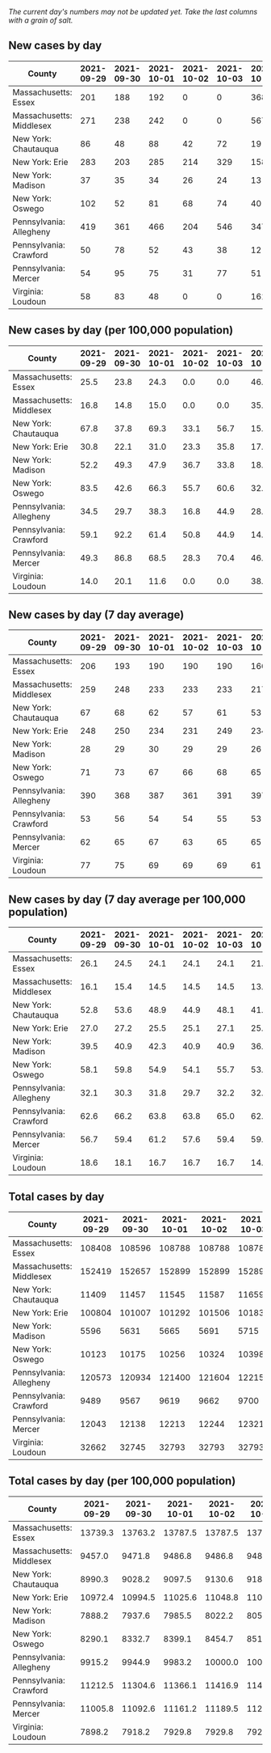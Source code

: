_The current day's numbers may not be updated yet. Take the last columns with a grain of salt._
## New cases by day

| County | 2021-09-29 | 2021-09-30 | 2021-10-01 | 2021-10-02 | 2021-10-03 | 2021-10-04 | 2021-10-05 |
| --- | --- | --- | --- | --- | --- | --- | --- |
| Massachusetts: Essex | 201 | 188 | 192 | 0 | 0 | 368 |  |
| Massachusetts: Middlesex | 271 | 238 | 242 | 0 | 0 | 567 |  |
| New York: Chautauqua | 86 | 48 | 88 | 42 | 72 | 19 |  |
| New York: Erie | 283 | 203 | 285 | 214 | 329 | 158 |  |
| New York: Madison | 37 | 35 | 34 | 26 | 24 | 13 |  |
| New York: Oswego | 102 | 52 | 81 | 68 | 74 | 40 |  |
| Pennsylvania: Allegheny | 419 | 361 | 466 | 204 | 546 | 347 | 196 |
| Pennsylvania: Crawford | 50 | 78 | 52 | 43 | 38 | 12 | 107 |
| Pennsylvania: Mercer | 54 | 95 | 75 | 31 | 77 | 51 | 51 |
| Virginia: Loudoun | 58 | 83 | 48 | 0 | 0 | 161 |  |

## New cases by day (per 100,000 population)

| County | 2021-09-29 | 2021-09-30 | 2021-10-01 | 2021-10-02 | 2021-10-03 | 2021-10-04 | 2021-10-05 |
| --- | --- | --- | --- | --- | --- | --- | --- |
| Massachusetts: Essex | 25.5 | 23.8 | 24.3 | 0.0 | 0.0 | 46.6 |  |
| Massachusetts: Middlesex | 16.8 | 14.8 | 15.0 | 0.0 | 0.0 | 35.2 |  |
| New York: Chautauqua | 67.8 | 37.8 | 69.3 | 33.1 | 56.7 | 15.0 |  |
| New York: Erie | 30.8 | 22.1 | 31.0 | 23.3 | 35.8 | 17.2 |  |
| New York: Madison | 52.2 | 49.3 | 47.9 | 36.7 | 33.8 | 18.3 |  |
| New York: Oswego | 83.5 | 42.6 | 66.3 | 55.7 | 60.6 | 32.8 |  |
| Pennsylvania: Allegheny | 34.5 | 29.7 | 38.3 | 16.8 | 44.9 | 28.5 | 16.1 |
| Pennsylvania: Crawford | 59.1 | 92.2 | 61.4 | 50.8 | 44.9 | 14.2 | 126.4 |
| Pennsylvania: Mercer | 49.3 | 86.8 | 68.5 | 28.3 | 70.4 | 46.6 | 46.6 |
| Virginia: Loudoun | 14.0 | 20.1 | 11.6 | 0.0 | 0.0 | 38.9 |  |

## New cases by day (7 day average)

| County | 2021-09-29 | 2021-09-30 | 2021-10-01 | 2021-10-02 | 2021-10-03 | 2021-10-04 | 2021-10-05 |
| --- | --- | --- | --- | --- | --- | --- | --- |
| Massachusetts: Essex | 206 | 193 | 190 | 190 | 190 | 166 |  |
| Massachusetts: Middlesex | 259 | 248 | 233 | 233 | 233 | 217 |  |
| New York: Chautauqua | 67 | 68 | 62 | 57 | 61 | 53 |  |
| New York: Erie | 248 | 250 | 234 | 231 | 249 | 234 |  |
| New York: Madison | 28 | 29 | 30 | 29 | 29 | 26 |  |
| New York: Oswego | 71 | 73 | 67 | 66 | 68 | 65 |  |
| Pennsylvania: Allegheny | 390 | 368 | 387 | 361 | 391 | 397 | 363 |
| Pennsylvania: Crawford | 53 | 56 | 54 | 54 | 55 | 53 | 54 |
| Pennsylvania: Mercer | 62 | 65 | 67 | 63 | 65 | 65 | 62 |
| Virginia: Loudoun | 77 | 75 | 69 | 69 | 69 | 61 |  |

## New cases by day (7 day average per 100,000 population)

| County | 2021-09-29 | 2021-09-30 | 2021-10-01 | 2021-10-02 | 2021-10-03 | 2021-10-04 | 2021-10-05 |
| --- | --- | --- | --- | --- | --- | --- | --- |
| Massachusetts: Essex | 26.1 | 24.5 | 24.1 | 24.1 | 24.1 | 21.0 |  |
| Massachusetts: Middlesex | 16.1 | 15.4 | 14.5 | 14.5 | 14.5 | 13.5 |  |
| New York: Chautauqua | 52.8 | 53.6 | 48.9 | 44.9 | 48.1 | 41.8 |  |
| New York: Erie | 27.0 | 27.2 | 25.5 | 25.1 | 27.1 | 25.5 |  |
| New York: Madison | 39.5 | 40.9 | 42.3 | 40.9 | 40.9 | 36.7 |  |
| New York: Oswego | 58.1 | 59.8 | 54.9 | 54.1 | 55.7 | 53.2 |  |
| Pennsylvania: Allegheny | 32.1 | 30.3 | 31.8 | 29.7 | 32.2 | 32.6 | 29.9 |
| Pennsylvania: Crawford | 62.6 | 66.2 | 63.8 | 63.8 | 65.0 | 62.6 | 63.8 |
| Pennsylvania: Mercer | 56.7 | 59.4 | 61.2 | 57.6 | 59.4 | 59.4 | 56.7 |
| Virginia: Loudoun | 18.6 | 18.1 | 16.7 | 16.7 | 16.7 | 14.8 |  |

## Total cases by day

| County | 2021-09-29 | 2021-09-30 | 2021-10-01 | 2021-10-02 | 2021-10-03 | 2021-10-04 | 2021-10-05 |
| --- | --- | --- | --- | --- | --- | --- | --- |
| Massachusetts: Essex | 108408 | 108596 | 108788 | 108788 | 108788 | 109156 |  |
| Massachusetts: Middlesex | 152419 | 152657 | 152899 | 152899 | 152899 | 153466 |  |
| New York: Chautauqua | 11409 | 11457 | 11545 | 11587 | 11659 | 11678 |  |
| New York: Erie | 100804 | 101007 | 101292 | 101506 | 101835 | 101993 |  |
| New York: Madison | 5596 | 5631 | 5665 | 5691 | 5715 | 5728 |  |
| New York: Oswego | 10123 | 10175 | 10256 | 10324 | 10398 | 10438 |  |
| Pennsylvania: Allegheny | 120573 | 120934 | 121400 | 121604 | 122150 | 122497 | 122693 |
| Pennsylvania: Crawford | 9489 | 9567 | 9619 | 9662 | 9700 | 9712 | 9819 |
| Pennsylvania: Mercer | 12043 | 12138 | 12213 | 12244 | 12321 | 12372 | 12423 |
| Virginia: Loudoun | 32662 | 32745 | 32793 | 32793 | 32793 | 32954 |  |

## Total cases by day (per 100,000 population)

| County | 2021-09-29 | 2021-09-30 | 2021-10-01 | 2021-10-02 | 2021-10-03 | 2021-10-04 | 2021-10-05 |
| --- | --- | --- | --- | --- | --- | --- | --- |
| Massachusetts: Essex | 13739.3 | 13763.2 | 13787.5 | 13787.5 | 13787.5 | 13834.1 |  |
| Massachusetts: Middlesex | 9457.0 | 9471.8 | 9486.8 | 9486.8 | 9486.8 | 9522.0 |  |
| New York: Chautauqua | 8990.3 | 9028.2 | 9097.5 | 9130.6 | 9187.3 | 9202.3 |  |
| New York: Erie | 10972.4 | 10994.5 | 11025.6 | 11048.8 | 11084.7 | 11101.9 |  |
| New York: Madison | 7888.2 | 7937.6 | 7985.5 | 8022.2 | 8056.0 | 8074.3 |  |
| New York: Oswego | 8290.1 | 8332.7 | 8399.1 | 8454.7 | 8515.3 | 8548.1 |  |
| Pennsylvania: Allegheny | 9915.2 | 9944.9 | 9983.2 | 10000.0 | 10044.9 | 10073.4 | 10089.5 |
| Pennsylvania: Crawford | 11212.5 | 11304.6 | 11366.1 | 11416.9 | 11461.8 | 11476.0 | 11602.4 |
| Pennsylvania: Mercer | 11005.8 | 11092.6 | 11161.2 | 11189.5 | 11259.9 | 11306.5 | 11353.1 |
| Virginia: Loudoun | 7898.2 | 7918.2 | 7929.8 | 7929.8 | 7929.8 | 7968.8 |  |
